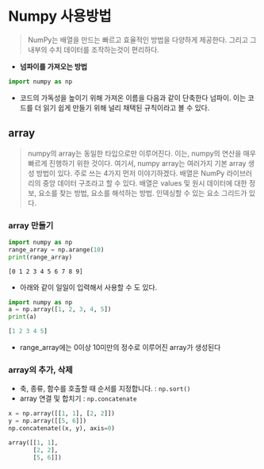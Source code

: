 # Numpy 사용방법

> NumPy는 배열을 만드는 빠르고 효율적인 방법을 다양하게 제공한다. 그리고 그 내부의 수치 데이터를 조작하는것이 편리하다.

- **넘파이를 가져오는 방법**

```python
import numpy as np
```

- 코드의 가독성을 높이기 위해 가져온 이름을 다음과 같이 단축한다 넘파이. 이는 코드를 더 읽기 쉽게 만들기 위해 널리 채택된 규칙이라고 볼 수 있다.

## array

> numpy의 array는 동일한 타입으로만 이루어진다. 이는, numpy의 연산을 매우 빠르게 진행하기 위한 것이다. 여기서, numpy array는 여러가지 기본 array 생성 방법이 있다. 주로 쓰는 4가지 먼저 이야기하겠다. 배열은 NumPy 라이브러리의 중앙 데이터 구조라고 할 수 있다. 배열은 values 및 원시 데이터에 대한 정보, 요소를 찾는 방법, 요소를 해석하는 방법. 인덱싱할 수 있는 요소 그리드가 있다.

### array 만들기

```python
import numpy as np
range_array = np.arange(10)
print(range_array)
```

```
[0 1 2 3 4 5 6 7 8 9]
```

- 아래와 같이 일일이 입력해서 사용할 수 도 있다.

```python
import numpy as np
a = np.array([1, 2, 3, 4, 5])
print(a)

[1 2 3 4 5]
```

- range_array에는 0이상 10미만의 정수로 이루어진 array가 생성된다

### array의 추가, 삭제

- 축, 종류, 함수를 호출할 때 순서를 지정합니다. : `np.sort()`
- array 연결 및 합치기 : `np.concatenate`

```python
x = np.array([[1, 1], [2, 2]])
y = np.array([[5, 6]])
np.concatenate((x, y), axis=0)

array([[1, 1],
       [2, 2],
       [5, 6]])
```
